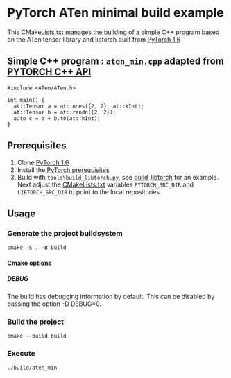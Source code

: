 # PyTorch ATen minimal build example 

This CMakeLists.txt manages the building of a simple C++ program based on the ATen tensor library and libtorch built from [PyTorch 1.6](https://github.com/pytorch/pytorch/tree/1.6)

## Simple C++ program : `aten_min.cpp` adapted from [PYTORCH C++ API](https://pytorch.org/cppdocs/)

    #include <ATen/ATen.h>

    int main() {
      at::Tensor a = at::ones({2, 2}, at::kInt);
      at::Tensor b = at::randn({2, 2});
      auto c = a + b.to(at::kInt);
    }

## Prerequisites

1. Clone [PyTorch 1.6](https://github.com/pytorch/pytorch/tree/1.6) 
2. Install the [PyTorch prerequisites](https://github.com/pytorch/pytorch/tree/1.6#from-source)
3. Build with `tools\build_libtorch.py`, see [build_libtorch](https://github.com/shanemcandrewai/build_libtorch) for an example. Next adjust the [CMakeLists.txt](CMakeLists.txt) variables `PYTORCH_SRC_DIR` and `LIBTORCH_SRC_DIR` to point to the local repositories.


## Usage
### Generate the project buildsystem

    cmake -S . -B build

#### Cmake options

##### DEBUG

The build has debugging information by default. This can be disabled by passing the option -D DEBUG=0.

### Build the project

    cmake --build build

### Execute

    ./build/aten_min

